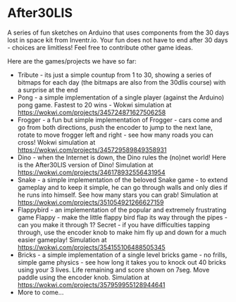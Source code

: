 # After30LIS
A series of fun sketches on Arduino that uses components from the 30 days lost in space kit from Inventr.io. 
Your fun does not have to end after 30 days - choices are limitless! Feel free to contribute other game ideas.

Here are the games/projects we have so far:

* Tribute - its just a simple countup from 1 to 30, showing a series of bitmaps for each day (the bitmaps are also from the 30dlis course) with a surprise at the end
* Pong - a simple implementation of a single player (against the Arduino) pong game. Fastest to 20 wins - Wokwi simulation at https://wokwi.com/projects/345724871627506258
* Frogger - a fun but simple implementation of Frogger - cars come and go from both directions, push the encoder to jump to the next lane, rotate to move frogger left and right - see how many roads you can cross!  Wokwi simulation at https://wokwi.com/projects/345729589849358931
* Dino - when the Internet is down, the Dino rules the (no)net world! Here is the After30LIS version of Dino! Simulation at https://wokwi.com/projects/346178932556431954
* Snake - a simple implementation of the beloved Snake game - to extend gameplay and to keep it simple, he can go through walls and only dies if he runs into himself. See how many stars you can grab! Simulation at https://wokwi.com/projects/351054921266627159
* Flappybird - an implementation of the popular and extremely frustrating game Flappy - make the little flappy bird flap its way through the pipes - can you make it through 1? Secret - if you have difficulties tapping through, use the encoder knob to make him fly up and down for a much easier gameplay! Simulation at https://wokwi.com/projects/354155106488505345
* Bricks - a simple implementation of a single level bricks game - no frills, simple game physics - see how long it takes you to knock out 40 bricks using your 3 lives. Life remaining and score shown on 7seg. Move paddle using the encoder knob. Simulation at https://wokwi.com/projects/357959955128944641
* More to come...
